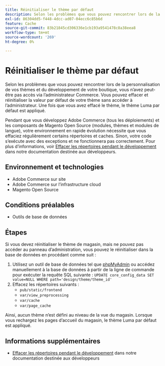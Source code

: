 ```yaml
---
title: Réinitialiser le thème par défaut
description: Selon les problèmes que vous pouvez rencontrer lors de la personnalisation de vos thèmes et du développement de votre boutique, vous n’avez peut-être pas accès via l’administrateur Commerce. Vous pouvez effacer et réinitialiser la valeur par défaut de votre thème sans accéder à l’administrateur. Une fois que vous avez effacé le thème, le thème Luma par défaut est appliqué.
exl-id: 86304dd5-f448-4dcc-ad07-04ecc6c85b6d
feature: Cache
source-git-commit: 83b21845cd306336e1cb193a9541478c8a38eea8
workflow-type: tm+mt
source-wordcount: '269'
ht-degree: 0%

---
```


# Réinitialiser le thème par défaut

Selon les problèmes que vous pouvez rencontrer lors de la personnalisation de vos thèmes et du développement de votre boutique, vous n’avez peut-être pas accès via l’administrateur Commerce. Vous pouvez effacer et réinitialiser la valeur par défaut de votre thème sans accéder à l’administrateur. Une fois que vous avez effacé le thème, le thème Luma par défaut est appliqué.

Pendant que vous développez Adobe Commerce (tous les déploiements) et les composants de Magento Open Source (modules, thèmes et modules de langue), votre environnement en rapide évolution nécessite que vous effaciez régulièrement certains répertoires et caches. Sinon, votre code s’exécute avec des exceptions et ne fonctionnera pas correctement. Pour plus d’informations, voir [Effacer les répertoires pendant le développement](https://devdocs.magento.com/guides/v2.2/howdoi/php/php_clear-dirs.html) dans notre documentation destinée aux développeurs.

## Environnement et technologies

* Adobe Commerce sur site
* Adobe Commerce sur l’infrastructure cloud
* Magento Open Source

## Conditions préalables

* Outils de base de données

## Étapes

Si vous devez réinitialiser le thème de magasin, mais ne pouvez pas accéder au panneau d’administration, vous pouvez le réinitialiser dans la base de données en procédant comme suit :

1. Utilisez un outil de base de données tel que [phpMyAdmin](https://devdocs.magento.com/guides/v2.2/install-gde/prereq/optional.html#install-optional-phpmyadmin) ou accédez manuellement à la base de données à partir de la ligne de commande pour exécuter la requête SQL suivante : `UPDATE core_config_data SET value=NULL WHERE path='design/theme/theme_id'`
1. Effacez les répertoires suivants :
   * `pub/static/frontend`
   * `var/view_preprocessing`
   * `var/cache`
   * `var/page_cache`

Ainsi, aucun thème n’est défini au niveau de la vue du magasin. Lorsque vous rechargez les pages d’accueil du magasin, le thème Luma par défaut est appliqué.

## Informations supplémentaires

* [Effacer les répertoires pendant le développement](https://devdocs.magento.com/guides/v2.2/howdoi/php/php_clear-dirs.html) dans notre documentation destinée aux développeurs
